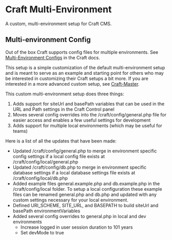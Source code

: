 
# Craft Multi-Environment

A custom, multi-environment setup for Craft CMS.

## Multi-environment Config

Out of the box Craft supports config files for multiple environments. See [Multi-Environment Configs](http://docs.buildwithcraft.com/diving-in/multi-environment-configs.html) in the Craft docs.

This setup is a simple customization of the default multi-environment setup and is meant to serve as an example and starting point for others who may be interested in customizing their Craft setups a bit more. If you are interested in a more advanced custom setup, see [Craft-Master](https://github.com/BarrelStrength/Craft-Master).

This custom multi-environment setup does three things:

1. Adds support for siteUrl and basePath variables that can be used in the URL and Path settings in the Craft Control panel
2. Moves several config overrides into the /craft/config/general.php file for easier access and enables a few useful settings for development
3. Adds support for multiple local environments (which may be useful for teams)

Here is a list of all the updates that have been made:

- Updated /craft/config/general.php to merge in environment specific config settings if a local config file exists at /craft/config/local/general.php
- Updated /craft/config/db.php to merge in environment specific database settings if a local database settings file exists at /craft/config/local/db.php
- Added example files general.example.php and db.example.php in the /craft/config/local folder. To setup a local configuration these example files can be renamed general.php and db.php and updated with any custom settings necessary for your local environment.
- Defined URI_SCHEME, SITE_URL, and BASEPATH to build siteUrl and basePath environmentVariables
- Added several config overrides to general.php in local and dev environments
  - Increase logged in user session duration to 101 years
  - Set devMode to true
